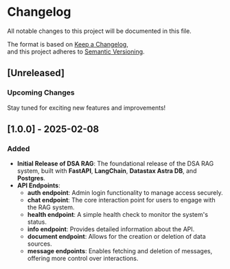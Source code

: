 # Changelog

All notable changes to this project will be documented in this file.

The format is based on [Keep a Changelog](https://keepachangelog.com/en/1.1.0/),  
and this project adheres to [Semantic Versioning](https://semver.org/spec/v2.0.0.html).

## [Unreleased]

### Upcoming Changes

Stay tuned for exciting new features and improvements!

## [1.0.0] - 2025-02-08

### Added

- **Initial Release of DSA RAG**: The foundational release of the DSA RAG system, built with **FastAPI**, **LangChain**, **Datastax Astra DB**, and **Postgres**.
- **API Endpoints**:
  - **auth endpoint**: Admin login functionality to manage access securely.
  - **chat endpoint**: The core interaction point for users to engage with the RAG system.
  - **health endpoint**: A simple health check to monitor the system's status.
  - **info endpoint**: Provides detailed information about the API.
  - **document endpoint**: Allows for the creation or deletion of data sources.
  - **message endpoints**: Enables fetching and deletion of messages, offering more control over interactions.
